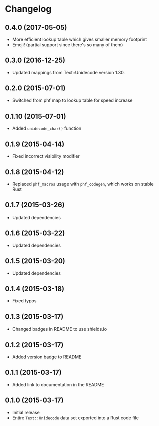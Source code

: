 # Changelog

## 0.4.0 (2017-05-05)

- More efficient lookup table which gives smaller memory footprint
- Emoji! (partial support since there's so many of them)

## 0.3.0 (2016-12-25)

- Updated mappings from Text::Unidecode version 1.30.

## 0.2.0 (2015-07-01)

- Switched from phf map to lookup table for speed increase

## 0.1.10 (2015-07-01)

- Added `unidecode_char()` function

## 0.1.9 (2015-04-14)

- Fixed incorrect visibility modifier

## 0.1.8 (2015-04-12)

- Replaced `phf_macros` usage with `phf_codegen`, which works on stable Rust

## 0.1.7 (2015-03-26)

- Updated dependencies

## 0.1.6 (2015-03-22)

- Updated dependencies

## 0.1.5 (2015-03-20)

- Updated dependencies

## 0.1.4 (2015-03-18)

- Fixed typos

## 0.1.3 (2015-03-17)

- Changed badges in README to use shields.io

## 0.1.2 (2015-03-17)

- Added version badge to README

## 0.1.1 (2015-03-17)

- Added link to documentation in the README

## 0.1.0 (2015-03-17)

- Initial release
- Entire `Text::Unidecode` data set exported into a Rust code file
